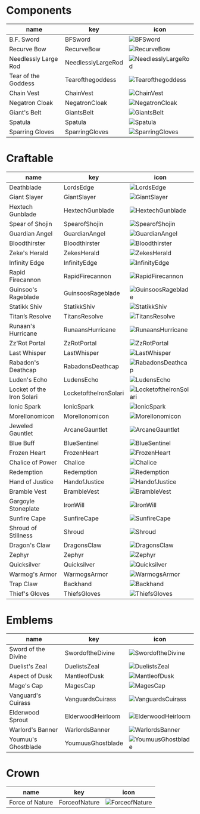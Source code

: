 # Components
| name                 | key                | icon                                                                              |
| -                    | -                  | -                                                                                 |
| B.F. Sword           | BFSword            | ![BFSword](../../tftitems/icon/set4/Components/BFSword.png)                       |
| Recurve Bow          | RecurveBow         | ![RecurveBow](../../tftitems/icon/set4/Components/RecurveBow.png)                 |
| Needlessly Large Rod | NeedlesslyLargeRod | ![NeedlesslyLargeRod](../../tftitems/icon/set4/Components/NeedlesslyLargeRod.png) |
| Tear of the Goddess  | Tearofthegoddess   | ![Tearofthegoddess](../../tftitems/icon/set4/Components/Tearofthegoddess.png)     |
| Chain Vest           | ChainVest          | ![ChainVest](../../tftitems/icon/set4/Components/ChainVest.png)                   |
| Negatron Cloak       | NegatronCloak      | ![NegatronCloak](../../tftitems/icon/set4/Components/NegatronCloak.png)           |
| Giant's Belt         | GiantsBelt         | ![GiantsBelt](../../tftitems/icon/set4/Components/GiantsBelt.png)                 |
| Spatula              | Spatula            | ![Spatula](../../tftitems/icon/set4/Components/Spatula.png)                       |
| Sparring Gloves      | SparringGloves     | ![SparringGloves](../../tftitems/icon/set4/Components/SparringGloves.png)         |
# Craftable
| name                      | key                   | icon                                                                                   |
| -                         | -                     | -                                                                                      |
| Deathblade                | LordsEdge             | ![LordsEdge](../../tftitems/icon/set4/Craftable/LordsEdge.png)                         |
| Giant Slayer              | GiantSlayer           | ![GiantSlayer](../../tftitems/icon/set4/Craftable/GiantSlayer.png)                     |
| Hextech Gunblade          | HextechGunblade       | ![HextechGunblade](../../tftitems/icon/set4/Craftable/HextechGunblade.png)             |
| Spear of Shojin           | SpearofShojin         | ![SpearofShojin](../../tftitems/icon/set4/Craftable/SpearofShojin.png)                 |
| Guardian Angel            | GuardianAngel         | ![GuardianAngel](../../tftitems/icon/set4/Craftable/GuardianAngel.png)                 |
| Bloodthirster             | Bloodthirster         | ![Bloodthirster](../../tftitems/icon/set4/Craftable/Bloodthirster.png)                 |
| Zeke's Herald             | ZekesHerald           | ![ZekesHerald](../../tftitems/icon/set4/Craftable/ZekesHerald.png)                     |
| Infinity Edge             | InfinityEdge          | ![InfinityEdge](../../tftitems/icon/set4/Craftable/InfinityEdge.png)                   |
| Rapid Firecannon          | RapidFirecannon       | ![RapidFirecannon](../../tftitems/icon/set4/Craftable/RapidFirecannon.png)             |
| Guinsoo's Rageblade       | GuinsoosRageblade     | ![GuinsoosRageblade](../../tftitems/icon/set4/Craftable/GuinsoosRageblade.png)         |
| Statikk Shiv              | StatikkShiv           | ![StatikkShiv](../../tftitems/icon/set4/Craftable/StatikkShiv.png)                     |
| Titan’s Resolve           | TitansResolve         | ![TitansResolve](../../tftitems/icon/set4/Craftable/TitansResolve.png)                 |
| Runaan's Hurricane        | RunaansHurricane      | ![RunaansHurricane](../../tftitems/icon/set4/Craftable/RunaansHurricane.png)           |
| Zz'Rot Portal             | ZzRotPortal           | ![ZzRotPortal](../../tftitems/icon/set4/Craftable/ZzRotPortal.png)                     |
| Last Whisper              | LastWhisper           | ![LastWhisper](../../tftitems/icon/set4/Craftable/LastWhisper.png)                     |
| Rabadon's Deathcap        | RabadonsDeathcap      | ![RabadonsDeathcap](../../tftitems/icon/set4/Craftable/RabadonsDeathcap.png)           |
| Luden's Echo              | LudensEcho            | ![LudensEcho](../../tftitems/icon/set4/Craftable/LudensEcho.png)                       |
| Locket of the Iron Solari | LocketoftheIronSolari | ![LocketoftheIronSolari](../../tftitems/icon/set4/Craftable/LocketoftheIronSolari.png) |
| Ionic Spark               | IonicSpark            | ![IonicSpark](../../tftitems/icon/set4/Craftable/IonicSpark.png)                       |
| Morellonomicon            | Morellonomicon        | ![Morellonomicon](../../tftitems/icon/set4/Craftable/Morellonomicon.png)               |
| Jeweled Gauntlet          | ArcaneGauntlet        | ![ArcaneGauntlet](../../tftitems/icon/set4/Craftable/ArcaneGauntlet.png)               |
| Blue Buff                 | BlueSentinel          | ![BlueSentinel](../../tftitems/icon/set4/Craftable/BlueSentinel.png)                   |
| Frozen Heart              | FrozenHeart           | ![FrozenHeart](../../tftitems/icon/set4/Craftable/FrozenHeart.png)                     |
| Chalice of Power          | Chalice               | ![Chalice](../../tftitems/icon/set4/Craftable/Chalice.png)                             |
| Redemption                | Redemption            | ![Redemption](../../tftitems/icon/set4/Craftable/Redemption.png)                       |
| Hand of Justice           | HandofJustice         | ![HandofJustice](../../tftitems/icon/set4/Craftable/HandofJustice.png)                 |
| Bramble Vest              | BrambleVest           | ![BrambleVest](../../tftitems/icon/set4/Craftable/BrambleVest.png)                     |
| Gargoyle Stoneplate       | IronWill              | ![IronWill](../../tftitems/icon/set4/Craftable/IronWill.png)                           |
| Sunfire Cape              | SunfireCape           | ![SunfireCape](../../tftitems/icon/set4/Craftable/SunfireCape.png)                     |
| Shroud of Stillness       | Shroud                | ![Shroud](../../tftitems/icon/set4/Craftable/Shroud.png)                               |
| Dragon's Claw             | DragonsClaw           | ![DragonsClaw](../../tftitems/icon/set4/Craftable/DragonsClaw.png)                     |
| Zephyr                    | Zephyr                | ![Zephyr](../../tftitems/icon/set4/Craftable/Zephyr.png)                               |
| Quicksilver               | Quicksilver           | ![Quicksilver](../../tftitems/icon/set4/Craftable/Quicksilver.png)                     |
| Warmog's Armor            | WarmogsArmor          | ![WarmogsArmor](../../tftitems/icon/set4/Craftable/WarmogsArmor.png)                   |
| Trap Claw                 | Backhand              | ![Backhand](../../tftitems/icon/set4/Craftable/Backhand.png)                           |
| Thief's Gloves            | ThiefsGloves          | ![ThiefsGloves](../../tftitems/icon/set4/Craftable/ThiefsGloves.png)                   |
# Emblems
| name                | key               | icon                                                                         |
| -                   | -                 | -                                                                            |
| Sword of the Divine | SwordoftheDivine  | ![SwordoftheDivine](../../tftitems/icon/set4/Emblems/SwordoftheDivine.png)   |
| Duelist's Zeal      | DuelistsZeal      | ![DuelistsZeal](../../tftitems/icon/set4/Emblems/DuelistsZeal.png)           |
| Aspect of Dusk      | MantleofDusk      | ![MantleofDusk](../../tftitems/icon/set4/Emblems/MantleofDusk.png)           |
| Mage's Cap          | MagesCap          | ![MagesCap](../../tftitems/icon/set4/Emblems/MagesCap.png)                   |
| Vanguard's Cuirass  | VanguardsCuirass  | ![VanguardsCuirass](../../tftitems/icon/set4/Emblems/VanguardsCuirass.png)   |
| Elderwood Sprout    | ElderwoodHeirloom | ![ElderwoodHeirloom](../../tftitems/icon/set4/Emblems/ElderwoodHeirloom.png) |
| Warlord's Banner    | WarlordsBanner    | ![WarlordsBanner](../../tftitems/icon/set4/Emblems/WarlordsBanner.png)       |
| Youmuu's Ghostblade | YoumuusGhostblade | ![YoumuusGhostblade](../../tftitems/icon/set4/Emblems/YoumuusGhostblade.png) |
# Crown
| name            | key           | icon                                                               |
| -               | -             | -                                                                  |
| Force of Nature | ForceofNature | ![ForceofNature](../../tftitems/icon/set4/Crown/ForceofNature.png) |
